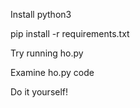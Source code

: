 Install python3

pip install -r requirements.txt

Try running ho.py

Examine ho.py code

Do it yourself!
